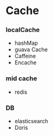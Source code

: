 # Cache

### localCache
- hashMap
- guava Cache
- Caffeine
- Encache

### mid cache
- redis

### DB
- elasticsearch
- Doris
